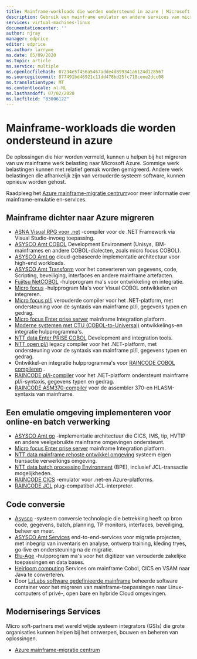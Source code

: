 ```yaml
---
title: Mainframe-workloads die worden ondersteund in azure | Microsoft Docs
description: Gebruik een mainframe emulator en andere services van micro soft-partners om uw mainframe-workloads, zoals IBM Z-systemen, opnieuw te hosten met behulp van Microsoft Azure.
services: virtual-machines-linux
documentationcenter: ''
author: njray
manager: edprice
editor: edprice
ms.author: larryme
ms.date: 05/09/2020
ms.topic: article
ms.service: multiple
ms.openlocfilehash: 07234e5f456a5467adde4d899341a6124d128567
ms.sourcegitcommit: 877491bd46921c11dd478bd25fc718ceee2dcc08
ms.translationtype: MT
ms.contentlocale: nl-NL
ms.lasthandoff: 07/02/2020
ms.locfileid: "83006122"
---
```

# <a name="mainframe-workloads-supported-on-azure"></a>Mainframe-workloads die worden ondersteund in azure

De oplossingen die hier worden vermeld, kunnen u helpen bij het migreren van uw mainframe werk belasting naar Microsoft Azure. Sommige werk belastingen kunnen met relatief gemak worden gemigreerd. Andere werk belastingen die afhankelijk zijn van verouderde systeem software, kunnen opnieuw worden gehost. 

Raadpleeg het [Azure mainframe-migratie centrum](https://azure.microsoft.com/migration/mainframe/)voor meer informatie over mainframe-emulatie en-services.

## <a name="migrate-mainframe-closer-to-azure"></a>Mainframe dichter naar Azure migreren

- [ASNA Visual RPG voor .net](https://asna.com/us/products/visual-rpg) -compiler voor de .NET Framework via Visual Studio-invoeg toepassing.
- [ASYSCO Amt COBOL](https://www.asysco.com/cobol/) Development Environment (Unisys, IBM-mainframes en andere COBOL-dialecten, zoals micro focus COBOL).
- [ASYSCO Amt go](https://www.asysco.com/amt-go/) cloud-gebaseerde implementatie architectuur voor high-end workloads.
- [ASYSCO Amt Transform](https://www.asysco.com/amt-transform/) voor het converteren van gegevens, code, Scripting, beveiliging, interfaces en andere mainframe artefacten.
- [Fujitsu NetCOBOL](https://www.fujitsu.com/global/products/software/developer-tool/netcobol/) -hulpprogram ma's voor ontwikkeling en integratie.
- [Micro focus](https://www.microfocus.com/products/visual-cobol/) -hulpprogram Ma's voor Visual COBOL ontwikkelen en integreren.
- [Micro focus pl/i](https://www.microfocus.com/campaign/download/pli-modernization/) verouderde compiler voor het .NET-platform, met ondersteuning voor de syntaxis van mainframe pl/i, gegevens typen en gedrag.
- [Micro focus Enter prise server](https://www.microfocus.com/products/enterprise-suite/enterprise-server/) mainframe Integration platform.
- [Moderne systemen met CTU (COBOL-to-Universal)](https://modernsystems.com/automatic-cobol-to-java-conversion/) ontwikkelings-en integratie hulpprogramma's.
- [NTT data Enter PRISE COBOL](https://us.nttdata.com/en/digital/application-development-and-modernization) Development and integration tools.
- [NTT open pl/i](https://us.nttdata.com/en/digital/application-development-and-modernization) legacy compiler voor het .NET-platform, met ondersteuning voor de syntaxis van mainframe pl/i, gegevens typen en gedrag.
- Ontwikkel-en integratie hulpprogramma's voor [RAINCODE COBOL compileren](https://www.raincode.com/products/cobol/) .
- [RAINCODE pl/i-compiler](https://www.raincode.com/products/pli/) voor het .NET-platform ondersteunt mainframe pl/i-syntaxis, gegevens typen en gedrag.
- [RAINCODE ASM370-compiler](https://www.raincode.com/technical-landscape/asm370/) voor de assembler 370-en HLASM-syntaxis van mainframe.

## <a name="deploy-an-emulation-environment-for-online-and-batch-processing"></a>Een emulatie omgeving implementeren voor online-en batch verwerking

- [ASYSCO Amt go](https://www.asysco.com/amt-go/) -implementatie architectuur die CICS, IMS, tip, HVTIP en andere veelgebruikte mainframe omgevingen ondersteunt.
- [Micro focus Enter prise server](https://www.microfocus.com/products/enterprise-suite/enterprise-server/) mainframe Integration platform.
- [NTT data mainframe rehoste ontwikkel omgeving](https://us.nttdata.com/en/-/media/assets/white-paper/apps-mainframe-re-hosting-development-environment-whitepaper.pdf) systeem eigen transactie verwerkings omgeving.
- [NTT data batch processing Environment](https://us.nttdata.com/en/-/media/assets/white-paper/apps-mainframe-re-hosting-development-environment-whitepaper.pdf) (BPE), inclusief JCL-transactie mogelijkheden.
- [RAINCODE CICS](https://www.raincode.com/technical-landscape/cics/) -emulator voor .net-en Azure-platforms.
- [RAINCODE JCL](https://www.raincode.com/products/jcl/) plug-compatibel JCL-interpreter.

## <a name="code-conversion"></a>Code conversie

- [Asysco](https://www.asysco.com/azure-cloud/) -systeem conversie technologie die betrekking heeft op bron code, gegevens, batch, planning, TP monitors, interfaces, beveiliging, beheer en meer.
- [ASYSCO Amt Services](https://www.asysco.com/migration-services/) end-to-end-services voor migratie projecten, met inbegrip van inventaris en analyse, ontwerp training, kleding tryes, go-live en ondersteuning na de migratie.
- [Blu-Age](https://www.bluage.com/) -hulpprogram ma's voor het digitizer van verouderde zakelijke toepassingen en data bases.
- [Heirloom computing](https://www.heirloomcomputing.com/tag/convert-cobol-to-java/) Services om mainframe Cobol, CICS en VSAM naar Java te converteren.
- Door [LzLabs software gedefinieerde mainframe](https://www.lzlabs.com/) beheerde software container voor het migreren van mainframe-toepassingen naar Linux-computers of privé-, open bare en hybride Cloud omgevingen.

## <a name="modernization-services"></a>Moderniserings Services

Micro soft-partners met wereld wijde systeem integrators (GSIs) die grote organisaties kunnen helpen bij het ontwerpen, bouwen en beheren van oplossingen. 

- [Azure mainframe-migratie centrum](https://azure.microsoft.com/migration/mainframe/)
